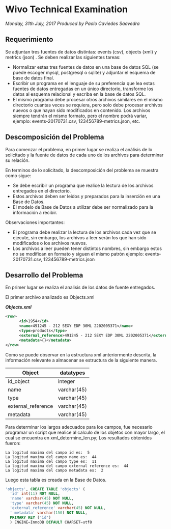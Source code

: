 # Wivo Technical Examination #
*Monday, 31th July, 2017*
*Produced by Paolo Caviedes Saavedra*

## Requerimiento ##

Se adjuntan tres fuentes de datos distintas: events (csv), objects (xml) y metrics (json) . Se deben realizar las siguientes tareas:  
* Normalizar estas tres fuentes de datos en una base de datos SQL (se puede escoger mysql, postgresql o sqlite) y adjuntar el esquema de base de datos final.  
* Escribir un programa en el lenguaje de su preferencia que lea estas fuentes de datos entregadas en un único directorio, transforme los datos al esquema relacional y escriba en la base de datos SQL.  
* El mismo programa debe procesar otros archivos similares en el mismo directorio cuantas veces se requiera, pero solo debe procesar archivos nuevos o que hayan sido modificados en contenido. Los archivos siempre tendrán el mismo formato, pero el nombre podrá variar, ejemplo: events-20170731.csv, 123456789-metrics.json, etc.

## Descomposición del Problema ##

Para comenzar el problema, en primer lugar se realiza el análisis de lo solicitado y la fuente de datos de cada uno de los archivos para determinar su relación. 

En terminos de lo solicitado, la descomposición del problema se muestra como sigue:  
* Se debe escribir un programa que realice la lectura de los archivos entregados en el directorio.  
* Estos archivos deben ser leidos y preparados para la inserción en una Base de Datos.  
* El modelo de Base de Datos a utilizar debe ser normalizado para la información a recibir.  

Observaciones importantes:  
* El programa debe realizar la lectura de los archivos cada vez que se ejecute, sin embargo, los archivos a leer serán los que han sido modificados o los archivos nuevos. 
* Los archivos a leer pueden tener distintos nombres, sin embargo estos no se modifican en formato y siguen el mismo patrón ejemplo: events-20170731.csv, 123456789-metrics.json

## Desarrollo del Problema ##

En primer lugar se realiza el analisis de los datos de fuente entregados. 

El primer archivo analizado es Objects.xml  

***Objects.xml***

```xml
<row>
	  <id>1954</id>
	  <name>491245 - 212 SEXY EDP 30ML 2202005371</name>
	  <type>products</type>
	  <external_reference>491245 - 212 SEXY EDP 30ML 2202005371</external_reference>
	  <metadata>{}</metadata>
</row>
```

Como se puede observar en la estructura xml anteriormente descrita, la información relevante a almacenar se estructura de la siguiente manera. 

|   Object   | datatypes  |
| ---------- | ---------- |
| id_object  | integer   |
| name   | varchar(45)   |
| type   | varchar(45)   |
| external_reference   | varchar(45)   |
| metadata | varchar(45)   |

Para determinar los largos adecuados para los campos, fue necesario programar un script que realice al calculo de los objetos con mayor largo, el cual se encuentra en xml_determine_len.py; Los resultados obtenidos fueron:
~~~
La logitud maxima del campo id es:  5
La logitud maxima del campo name es:  44
La logitud maxima del campo type es:  11
La logitud maxima del campo external reference es:  44
La logitud maxima del campo metadata es:  2
~~~

Luego esta tabla es creada en la Base de Datos.
```sql
'objects', CREATE TABLE 'objects' (
  'id' int(11) NOT NULL,
  'name' varchar(45) NOT NULL,
  'type' varchar(45) NOT NULL,
  'external_reference' varchar(45) NOT NULL,
  ' metadata' varchar(150) NOT NULL,
  PRIMARY KEY ('id')
  ) ENGINE=InnoDB DEFAULT CHARSET=utf8
```

